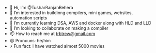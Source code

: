- 👋 Hi, I’m @TusharRanjanBehera
- 👀 I’m interested in buildinng compilers, mini games, websites, automation scripts
- 🌱 I’m currently learning DSA, AWS and docker along with HLD and LLD
- 💞️ I’m looking to collaborate on making a compiler
- 📫 How to reach me at trbtrew@gmail.com
- 😄 Pronouns: he/him
- ⚡ Fun fact: I have watched almost 5000 movies

<!---
TusharRanjanBehera/TusharRanjanBehera is a ✨ special ✨ repository because its `README.md` (this file) appears on your GitHub profile.
You can click the Preview link to take a look at your changes.
--->
